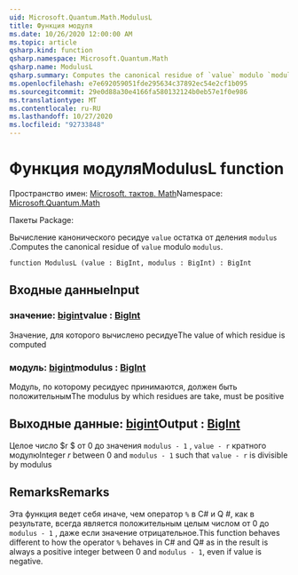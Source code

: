 ```yaml
---
uid: Microsoft.Quantum.Math.ModulusL
title: Функция модуля
ms.date: 10/26/2020 12:00:00 AM
ms.topic: article
qsharp.kind: function
qsharp.namespace: Microsoft.Quantum.Math
qsharp.name: ModulusL
qsharp.summary: Computes the canonical residue of `value` modulo `modulus`.
ms.openlocfilehash: e7e692059051fde295634c37892ec54e2cf1b095
ms.sourcegitcommit: 29e0d88a30e4166fa580132124b0eb57e1f0e986
ms.translationtype: MT
ms.contentlocale: ru-RU
ms.lasthandoff: 10/27/2020
ms.locfileid: "92733848"
---
```

# <a name="modulusl-function"></a><span data-ttu-id="b6634-102">Функция модуля</span><span class="sxs-lookup"><span data-stu-id="b6634-102">ModulusL function</span></span>

<span data-ttu-id="b6634-103">Пространство имен: [Microsoft. тактов. Math](xref:Microsoft.Quantum.Math)</span><span class="sxs-lookup"><span data-stu-id="b6634-103">Namespace: [Microsoft.Quantum.Math](xref:Microsoft.Quantum.Math)</span></span>

<span data-ttu-id="b6634-104">Пакеты [](https://nuget.org/packages/)</span><span class="sxs-lookup"><span data-stu-id="b6634-104">Package: [](https://nuget.org/packages/)</span></span>


<span data-ttu-id="b6634-105">Вычисление канонического ресидуе `value` остатка от деления `modulus` .</span><span class="sxs-lookup"><span data-stu-id="b6634-105">Computes the canonical residue of `value` modulo `modulus`.</span></span>

```qsharp
function ModulusL (value : BigInt, modulus : BigInt) : BigInt
```


## <a name="input"></a><span data-ttu-id="b6634-106">Входные данные</span><span class="sxs-lookup"><span data-stu-id="b6634-106">Input</span></span>

### <a name="value--bigint"></a><span data-ttu-id="b6634-107">значение: [bigint](xref:microsoft.quantum.lang-ref.bigint)</span><span class="sxs-lookup"><span data-stu-id="b6634-107">value : [BigInt](xref:microsoft.quantum.lang-ref.bigint)</span></span>

<span data-ttu-id="b6634-108">Значение, для которого вычислено ресидуе</span><span class="sxs-lookup"><span data-stu-id="b6634-108">The value of which residue is computed</span></span>


### <a name="modulus--bigint"></a><span data-ttu-id="b6634-109">модуль: [bigint](xref:microsoft.quantum.lang-ref.bigint)</span><span class="sxs-lookup"><span data-stu-id="b6634-109">modulus : [BigInt](xref:microsoft.quantum.lang-ref.bigint)</span></span>

<span data-ttu-id="b6634-110">Модуль, по которому ресидуес принимаются, должен быть положительным</span><span class="sxs-lookup"><span data-stu-id="b6634-110">The modulus by which residues are take, must be positive</span></span>



## <a name="output--bigint"></a><span data-ttu-id="b6634-111">Выходные данные: [bigint](xref:microsoft.quantum.lang-ref.bigint)</span><span class="sxs-lookup"><span data-stu-id="b6634-111">Output : [BigInt](xref:microsoft.quantum.lang-ref.bigint)</span></span>

<span data-ttu-id="b6634-112">Целое число $r $ от 0 до значения `modulus - 1` , `value - r` кратного модулю</span><span class="sxs-lookup"><span data-stu-id="b6634-112">Integer $r$ between 0 and `modulus - 1` such that `value - r` is divisible by modulus</span></span>

## <a name="remarks"></a><span data-ttu-id="b6634-113">Remarks</span><span class="sxs-lookup"><span data-stu-id="b6634-113">Remarks</span></span>

<span data-ttu-id="b6634-114">Эта функция ведет себя иначе, чем оператор `%` в C# и Q #, как в результате, всегда является положительным целым числом от 0 до `modulus - 1` , даже если значение отрицательное.</span><span class="sxs-lookup"><span data-stu-id="b6634-114">This function behaves different to how the operator `%` behaves in C# and Q# as in the result is always a positive integer between 0 and `modulus - 1`, even if value is negative.</span></span>